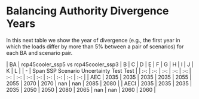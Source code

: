 # Balancing Authority Divergence Years
>
In this next table we show the year of divergence (e.g., the first year in which the loads differ by more than 5% 
between a pair of scenarios) for each BA and scenario pair.
>

| BA | rcp45cooler_ssp5 vs rcp45cooler_ssp3 | B | C | D | E | F | G | H | I | J | K | L |
| - | Span <td colspan=4>SSP Scenario Uncertainty  <td colspan=4>Test <td colspan=4>Test |
| :-: | :-: | :-: | :-: | :-: | :-: | :-: | :-: | :-: | :-: | :-: | :-: | :-: |
| AEC  |  2035 |  2035 |  2035 |  2035 |  2055 |  2055 |  2070 |  2070 |   nan |    nan |   2085 |   2080 |
| AECI |  2035 |  2035 |  2035 |  2035 |  2050 |  2050 |  2080 |  2065 |   nan |    nan |   2060 |   2060 |
